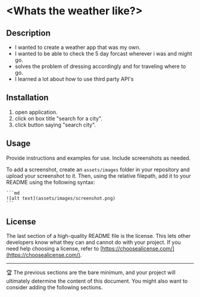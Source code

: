 # <Whats the weather like?>

## Description

- I wanted to create a weather app that was my own. 
- I wanted to be able to check the 5 day forcast wherever i was and might go.
- solves the problem of dressing accordingly and for traveling where to go.
- I learned a lot about how to use third party API's


## Installation
1) open application.
2) click on box title "search for a city".
3) click button saying "search city".

## Usage

Provide instructions and examples for use. Include screenshots as needed.

To add a screenshot, create an `assets/images` folder in your repository and upload your screenshot to it. Then, using the relative filepath, add it to your README using the following syntax:

    ```md
    ![alt text](assets/images/screenshot.png)
    ```

## License

The last section of a high-quality README file is the license. This lets other developers know what they can and cannot do with your project. If you need help choosing a license, refer to [https://choosealicense.com/](https://choosealicense.com/).

---

🏆 The previous sections are the bare minimum, and your project will ultimately determine the content of this document. You might also want to consider adding the following sections.

